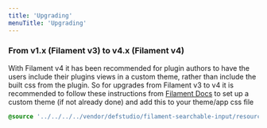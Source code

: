 ```yaml
---
title: 'Upgrading'
menuTitle: 'Upgrading'
---
```


### From v1.x (Filament v3) to v4.x (Filament v4)

With Filament v4 it has been recommended for plugin authors to have the users include their plugins views in a custom theme, rather than include the built css from the plugin. So for upgrades from Filament v3 to v4 it is recommended to follow these instructions from [Filament Docs](https://filamentphp.com/docs/4.x/styling/overview#creating-a-custom-theme) to set up a custom theme (if not already done) and add this to your theme/app css file

```css
@source '../../../../vendor/defstudio/filament-searchable-input/resources/**/*.blade.php';
```
